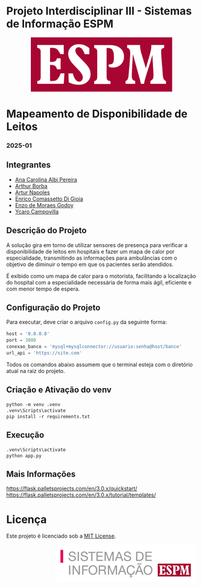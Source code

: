 # Projeto Interdisciplinar III - Sistemas de Informação ESPM

<p align="center">
    <a href="https://www.espm.br/cursos-de-graduacao/sistemas-de-informacao/"><img src="https://raw.githubusercontent.com/tech-espm/misc-template/main/logo.png" alt="Sistemas de Informação ESPM" style="width: 375px;"/></a>
</p>

# Mapeamento de Disponibilidade de Leitos

### 2025-01

## Integrantes
- [Ana Carolina Albi Pereira](https://github.com/anacarolinaalbi)
- [Arthur Borba](https://github.com/Borba70)
- [Artur Napoles](https://github.com/NAPartur21)
- [Enrico Comassetto Di Gioia](https://github.com/EnricoDiGioia)
- [Enzo de Moraes Godoy](https://github.com/EnzoGodoy)
- [Ycaro Campovilla](https://github.com/Ycakraft)

## Descrição do Projeto

A solução gira em torno de utilizar sensores de presença para verificar a disponibilidade de leitos em hospitais e fazer um mapa de calor por especialidade, transmitindo as informações para ambulâncias com o objetivo de diminuir o tempo em que os pacientes serão atendidos.

É exibido como um mapa de calor para o motorista, facilitando a localização do hospital com a especialidade necessária de forma mais ágil, eficiente e com menor tempo de espera.

## Configuração do Projeto

Para executar, deve criar o arquivo `config.py` da seguinte forma:

```python
host = '0.0.0.0'
port = 3000
conexao_banco = 'mysql+mysqlconnector://usuario:senha@host/banco'
url_api = 'https://site.com'
```

Todos os comandos abaixo assumem que o terminal esteja com o diretório atual na raiz do projeto.

## Criação e Ativação do venv

```
python -m venv .venv
.venv\Scripts\activate
pip install -r requirements.txt
```

## Execução

```
.venv\Scripts\activate
python app.py
```

## Mais Informações

https://flask.palletsprojects.com/en/3.0.x/quickstart/
https://flask.palletsprojects.com/en/3.0.x/tutorial/templates/

# Licença

Este projeto é licenciado sob a [MIT License](https://github.com/tech-espm/inter-3sem-healthgrid/blob/main/LICENSE).

<p align="right">
    <a href="https://www.espm.br/cursos-de-graduacao/sistemas-de-informacao/"><img src="https://raw.githubusercontent.com/tech-espm/misc-template/main/logo-si-512.png" alt="Sistemas de Informação ESPM" style="width: 375px;"/></a>
</p>
